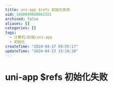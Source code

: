 ```yaml
---
title: uni-app $refs 初始化失败
uid: 1688849860861321
archived: false
aliases: []
categories: []
tags:
  - 计算机/前端/uni-app
  - 初始化
createTime: "2024-04-17 09:55:17"
updateTime: "2024-04-23 15:18:38"
---
```


# uni-app $refs 初始化失败
